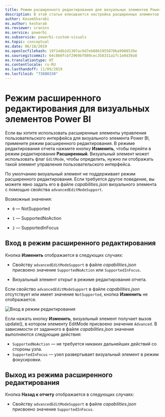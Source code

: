 ```yaml
---
title: Режим расширенного редактирования для визуальных элементов Power BI
description: В этой статье описывается настройка расширенных элементов управления пользовательского интерфейса для визуальных элементов Power BI.
author: KesemSharabi
ms.author: kesharab
ms.reviewer: sranins
ms.service: powerbi
ms.subservice: powerbi-custom-visuals
ms.topic: conceptual
ms.date: 06/18/2019
ms.openlocfilehash: 19714db2d1307ac9d7eb8861955870ba9988539e
ms.sourcegitcommit: 64c860fcbf2969bf089cec358331a1fc1e0d39a8
ms.translationtype: HT
ms.contentlocale: ru-RU
ms.lasthandoff: 11/09/2019
ms.locfileid: "73880330"
---
```

# <a name="advanced-edit-mode-in-power-bi-visuals"></a>Режим расширенного редактирования для визуальных элементов Power BI

Если вы хотите использовать расширенные элементы управления пользовательского интерфейса для визуального элемента Power BI, примените режим расширенного редактирования. В режиме редактирования отчета нажмите кнопку **Изменить**, чтобы перейти в режим редактирования **Расширенный**. Визуальный элемент может использовать флаг `EditMode`, чтобы определить, нужно ли отображать такой элемент управления пользовательского интерфейса.

По умолчанию визуальный элемент не поддерживает режим расширенного редактирования. Если требуется другое поведение, вы можете явно задать его в файле *capabilities.json* визуального элемента с помощью свойства `advancedEditModeSupport`.

Возможные значения:

- `0` — NotSupported

- `1` — SupportedNoAction

- `2` — SupportedInFocus

## <a name="enter-advanced-edit-mode"></a>Вход в режим расширенного редактирования

Кнопка **Изменить** отображается в следующих случаях:

* Свойству `advancedEditModeSupport` в файле *capabilities.json* присвоено значение `SupportedNoAction` или `SupportedInFocus`.

* Визуальный элемент открыт в режиме редактирования отчета.

Если свойство `advancedEditModeSupport` в файле *capabilities.json* отсутствует или имеет значение `NotSupported`, кнопка **Изменить** не отображается.

![Вход в режим редактирования](./media/edit-mode.png)

Если нажать кнопку **Изменить**, визуальный элемент получает вызов update(), в котором элементу EditMode присвоено значение `Advanced`. В зависимости от заданного в файле *capabilities.json* значения выполняются следующие действия:

* `SupportedNoAction` — не требуется никаких дальнейших действий со стороны узла.
* `SupportedInFocus` — узел развертывает визуальный элемент в режим фокусировки.

## <a name="exit-advanced-edit-mode"></a>Выход из режима расширенного редактирования

Кнопка **Назад к отчету** отображается в следующих случаях:

* Свойству `advancedEditModeSupport` в файле *capabilities.json* присвоено значение `SupportedInFocus`.
